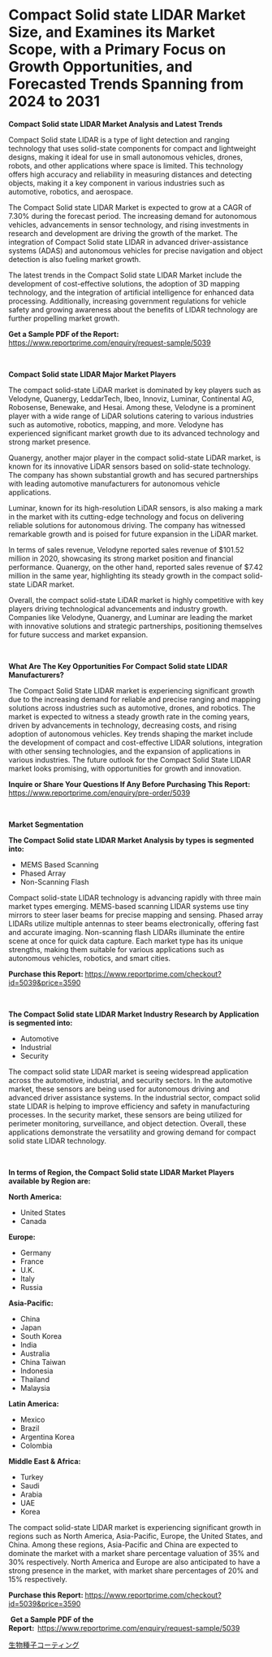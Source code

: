<p><h1>Compact Solid state LIDAR Market Size, and Examines its Market Scope, with a Primary Focus on Growth Opportunities, and Forecasted Trends Spanning from 2024 to 2031</h1></p><p><strong>Compact Solid state LIDAR Market Analysis and Latest Trends</strong></p>
<p><p>Compact Solid state LIDAR is a type of light detection and ranging technology that uses solid-state components for compact and lightweight designs, making it ideal for use in small autonomous vehicles, drones, robots, and other applications where space is limited. This technology offers high accuracy and reliability in measuring distances and detecting objects, making it a key component in various industries such as automotive, robotics, and aerospace.</p><p>The Compact Solid state LIDAR Market is expected to grow at a CAGR of 7.30% during the forecast period. The increasing demand for autonomous vehicles, advancements in sensor technology, and rising investments in research and development are driving the growth of the market. The integration of Compact Solid state LIDAR in advanced driver-assistance systems (ADAS) and autonomous vehicles for precise navigation and object detection is also fueling market growth.</p><p>The latest trends in the Compact Solid state LIDAR Market include the development of cost-effective solutions, the adoption of 3D mapping technology, and the integration of artificial intelligence for enhanced data processing. Additionally, increasing government regulations for vehicle safety and growing awareness about the benefits of LIDAR technology are further propelling market growth.</p></p>
<p><strong>Get a Sample PDF of the Report:&nbsp;</strong> <a href="https://www.reportprime.com/enquiry/request-sample/5039">https://www.reportprime.com/enquiry/request-sample/5039</a></p>
<p>&nbsp;</p>
<p><strong>Compact Solid state LIDAR Major Market Players</strong></p>
<p><p>The compact solid-state LiDAR market is dominated by key players such as Velodyne, Quanergy, LeddarTech, Ibeo, Innoviz, Luminar, Continental AG, Robosense, Benewake, and Hesai. Among these, Velodyne is a prominent player with a wide range of LiDAR solutions catering to various industries such as automotive, robotics, mapping, and more. Velodyne has experienced significant market growth due to its advanced technology and strong market presence.</p><p>Quanergy, another major player in the compact solid-state LiDAR market, is known for its innovative LiDAR sensors based on solid-state technology. The company has shown substantial growth and has secured partnerships with leading automotive manufacturers for autonomous vehicle applications.</p><p>Luminar, known for its high-resolution LiDAR sensors, is also making a mark in the market with its cutting-edge technology and focus on delivering reliable solutions for autonomous driving. The company has witnessed remarkable growth and is poised for future expansion in the LiDAR market.</p><p>In terms of sales revenue, Velodyne reported sales revenue of $101.52 million in 2020, showcasing its strong market position and financial performance. Quanergy, on the other hand, reported sales revenue of $7.42 million in the same year, highlighting its steady growth in the compact solid-state LiDAR market.</p><p>Overall, the compact solid-state LiDAR market is highly competitive with key players driving technological advancements and industry growth. Companies like Velodyne, Quanergy, and Luminar are leading the market with innovative solutions and strategic partnerships, positioning themselves for future success and market expansion.</p></p>
<p>&nbsp;</p>
<p><strong>What Are The Key Opportunities For Compact Solid state LIDAR Manufacturers?</strong></p>
<p><p>The Compact Solid State LIDAR market is experiencing significant growth due to the increasing demand for reliable and precise ranging and mapping solutions across industries such as automotive, drones, and robotics. The market is expected to witness a steady growth rate in the coming years, driven by advancements in technology, decreasing costs, and rising adoption of autonomous vehicles. Key trends shaping the market include the development of compact and cost-effective LIDAR solutions, integration with other sensing technologies, and the expansion of applications in various industries. The future outlook for the Compact Solid State LIDAR market looks promising, with opportunities for growth and innovation.</p></p>
<p><strong>Inquire or Share Your Questions If Any Before Purchasing This Report:</strong> <a href="https://www.reportprime.com/enquiry/pre-order/5039">https://www.reportprime.com/enquiry/pre-order/5039</a></p>
<p>&nbsp;</p>
<p><strong>Market Segmentation</strong></p>
<p><strong>The Compact Solid state LIDAR Market Analysis by types is segmented into:</strong></p>
<p><ul><li>MEMS Based Scanning</li><li>Phased Array</li><li>Non-Scanning Flash</li></ul></p>
<p><p>Compact solid-state LIDAR technology is advancing rapidly with three main market types emerging. MEMS-based scanning LIDAR systems use tiny mirrors to steer laser beams for precise mapping and sensing. Phased array LIDARs utilize multiple antennas to steer beams electronically, offering fast and accurate imaging. Non-scanning flash LIDARs illuminate the entire scene at once for quick data capture. Each market type has its unique strengths, making them suitable for various applications such as autonomous vehicles, robotics, and smart cities.</p></p>
<p><strong>Purchase this Report:&nbsp;</strong><a href="https://www.reportprime.com/checkout?id=5039&price=3590">https://www.reportprime.com/checkout?id=5039&price=3590</a></p>
<p>&nbsp;</p>
<p><strong>The Compact Solid state LIDAR Market Industry Research by Application is segmented into:</strong></p>
<p><ul><li>Automotive</li><li>Industrial</li><li>Security</li></ul></p>
<p><p>The compact solid state LIDAR market is seeing widespread application across the automotive, industrial, and security sectors. In the automotive market, these sensors are being used for autonomous driving and advanced driver assistance systems. In the industrial sector, compact solid state LIDAR is helping to improve efficiency and safety in manufacturing processes. In the security market, these sensors are being utilized for perimeter monitoring, surveillance, and object detection. Overall, these applications demonstrate the versatility and growing demand for compact solid state LIDAR technology.</p></p>
<p>&nbsp;</p>
<p><strong>In terms of Region, the Compact Solid state LIDAR Market Players available by Region are:</strong></p>
<p>
    <p> <strong> North America: </strong>
        <ul>
            <li>United States</li>
            <li>Canada</li>
        </ul>
        </p> 
    <p> <strong> Europe: </strong>
        <ul>
            <li>Germany</li>
            <li>France</li>
            <li>U.K.</li>
            <li>Italy</li>
            <li>Russia</li>
        </ul>
        </p> 
    <p> <strong> Asia-Pacific: </strong>
        <ul>
            <li>China</li>
            <li>Japan</li>
            <li>South Korea</li>
            <li>India</li>
            <li>Australia</li>
            <li>China Taiwan</li>
            <li>Indonesia</li>
            <li>Thailand</li>
            <li>Malaysia</li>
        </ul>
        </p> 
    <p> <strong> Latin America: </strong>
        <ul>
            <li>Mexico</li>
            <li>Brazil</li>
            <li>Argentina Korea</li>
            <li>Colombia</li>
        </ul>
        </p> 
    <p> <strong> Middle East & Africa: </strong>
        <ul>
            <li>Turkey</li>
            <li>Saudi</li>
            <li>Arabia</li>
            <li>UAE</li>
            <li>Korea</li>
        </ul>
    </p>
    </p>
<p><p>The compact solid-state LIDAR market is experiencing significant growth in regions such as North America, Asia-Pacific, Europe, the United States, and China. Among these regions, Asia-Pacific and China are expected to dominate the market with a market share percentage valuation of 35% and 30% respectively. North America and Europe are also anticipated to have a strong presence in the market, with market share percentages of 20% and 15% respectively.</p></p>
<p><strong>Purchase this Report: </strong><a href="https://www.reportprime.com/checkout?id=5039&price=3590">https://www.reportprime.com/checkout?id=5039&price=3590</a></p>
<p>&nbsp;<strong>Get a Sample PDF of the Report:&nbsp;&nbsp;</strong><a href="https://www.reportprime.com/enquiry/request-sample/5039">https://www.reportprime.com/enquiry/request-sample/5039</a></p>
<p><strong></strong></p>
<p><p><a href="https://github.com/nemesis2824/Market-Research-Report-List-1/blob/main/734062415547.md">生物種子コーティング</a></p></p>